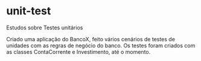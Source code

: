 # unit-test
Estudos sobre Testes unitários

Criado uma aplicação do BancoX, feito vários cenários de testes de unidades com as regras de negócio do banco.
Os testes foram criados com as classes ContaCorrente e Investimento, até o momento.
